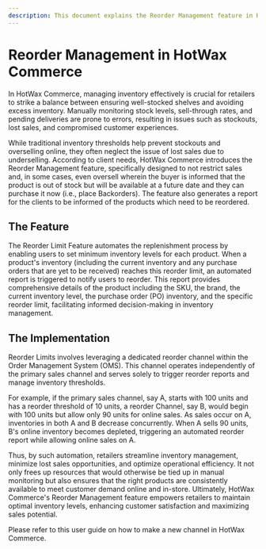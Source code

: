 ```yaml
---
description: This document explains the Reorder Management feature in HotWax Commerce, which automates inventory replenishment and triggers reports to prevent stockouts and lost sales.
---
```


# Reorder Management in HotWax Commerce

In HotWax Commerce, managing inventory effectively is crucial for retailers to strike a balance between ensuring well-stocked shelves and avoiding excess inventory. Manually monitoring stock levels, sell-through rates, and pending deliveries are prone to errors, resulting in issues such as stockouts, lost sales, and compromised customer experiences.

While traditional inventory thresholds help prevent stockouts and overselling online, they often neglect the issue of lost sales due to underselling. According to client needs, HotWax Commerce introduces the Reorder Management feature, specifically designed to not restrict sales and, in some cases, even oversell wherein the buyer is informed that the product is out of stock but will be available at a future date and they can purchase it now (i.e., place Backorders). The feature also generates a report for the clients to be informed of the products which need to be reordered.

## The Feature

The Reorder Limit Feature automates the replenishment process by enabling users to set minimum inventory levels for each product. When a product's inventory (including the current inventory and any purchase orders that are yet to be received) reaches this reorder limit, an automated report is triggered to notify users to reorder. This report provides comprehensive details of the product including the SKU, the brand, the current inventory level, the purchase order (PO) inventory, and the specific reorder limit, facilitating informed decision-making in inventory management.

## The Implementation

Reorder Limits involves leveraging a dedicated reorder channel within the Order Management System (OMS). This channel operates independently of the primary sales channel and serves solely to trigger reorder reports and manage inventory thresholds.

For example, if the primary sales channel, say A, starts with 100 units and has a reorder threshold of 10 units, a reorder Channel, say B, would begin with 100 units but allow only 90 units for online sales. As sales occur on A, inventories in both A and B decrease concurrently. When A sells 90 units, B's online inventory becomes depleted, triggering an automated reorder report while allowing online sales on A.

Thus, by such automation, retailers streamline inventory management, minimize lost sales opportunities, and optimize operational efficiency. It not only frees up resources that would otherwise be tied up in manual monitoring but also ensures that the right products are consistently available to meet customer demand online and in-store. Ultimately, HotWax Commerce's Reorder Management feature empowers retailers to maintain optimal inventory levels, enhancing customer satisfaction and maximizing sales potential.

Please refer to this user guide on how to make a new channel in HotWax Commerce.
